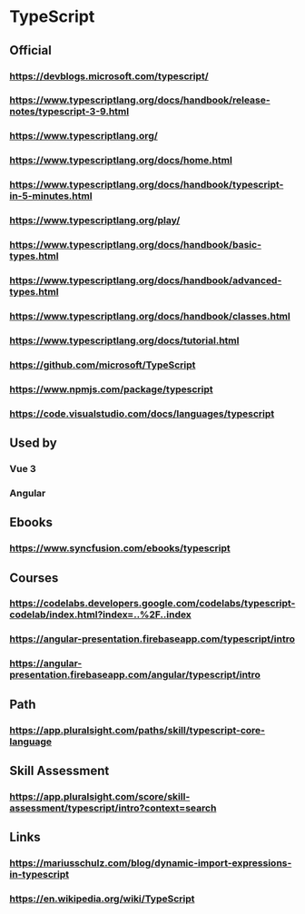 # TypeScript
## Official
### https://devblogs.microsoft.com/typescript/
### https://www.typescriptlang.org/docs/handbook/release-notes/typescript-3-9.html
### https://www.typescriptlang.org/
### https://www.typescriptlang.org/docs/home.html
### https://www.typescriptlang.org/docs/handbook/typescript-in-5-minutes.html
### https://www.typescriptlang.org/play/
### https://www.typescriptlang.org/docs/handbook/basic-types.html
### https://www.typescriptlang.org/docs/handbook/advanced-types.html
### https://www.typescriptlang.org/docs/handbook/classes.html
### https://www.typescriptlang.org/docs/tutorial.html
### https://github.com/microsoft/TypeScript
### https://www.npmjs.com/package/typescript
### https://code.visualstudio.com/docs/languages/typescript
## Used by
### Vue 3
### Angular
## Ebooks
### https://www.syncfusion.com/ebooks/typescript
## Courses
### https://codelabs.developers.google.com/codelabs/typescript-codelab/index.html?index=..%2F..index
### https://angular-presentation.firebaseapp.com/typescript/intro
### https://angular-presentation.firebaseapp.com/angular/typescript/intro
## Path
### https://app.pluralsight.com/paths/skill/typescript-core-language
## Skill Assessment
### https://app.pluralsight.com/score/skill-assessment/typescript/intro?context=search
## Links
### https://mariusschulz.com/blog/dynamic-import-expressions-in-typescript
### https://en.wikipedia.org/wiki/TypeScript
